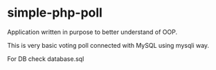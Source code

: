# simple-php-poll

Application written in purpose to better understand of OOP.

This is very basic voting poll connected with MySQL using mysqli way.

For DB check database.sql
